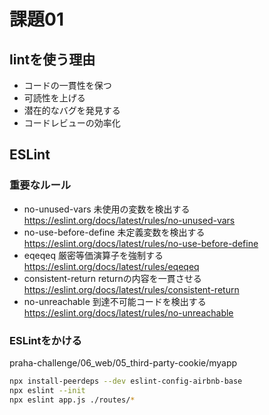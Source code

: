 # 課題01

## lintを使う理由

- コードの一貫性を保つ
- 可読性を上げる
- 潜在的なバグを発見する
- コードレビューの効率化

## ESLint

### 重要なルール

- no-unused-vars 未使用の変数を検出する  
<https://eslint.org/docs/latest/rules/no-unused-vars>
- no-use-before-define 未定義変数を検出する  
<https://eslint.org/docs/latest/rules/no-use-before-define>
- eqeqeq 厳密等価演算子を強制する  
<https://eslint.org/docs/latest/rules/eqeqeq>
- consistent-return returnの内容を一貫させる  
<https://eslint.org/docs/latest/rules/consistent-return>
- no-unreachable 到達不可能コードを検出する  
<https://eslint.org/docs/latest/rules/no-unreachable>

### ESLintをかける

praha-challenge/06_web/05_third-party-cookie/myapp

```sh
npx install-peerdeps --dev eslint-config-airbnb-base
npx eslint --init
npx eslint app.js ./routes/*
```
